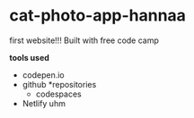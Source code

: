 # cat-photo-app-hannaa
first website!!! Built with free code camp

**tools used**
* codepen.io
* github
    *repositories
    * codespaces
* Netlify
uhm